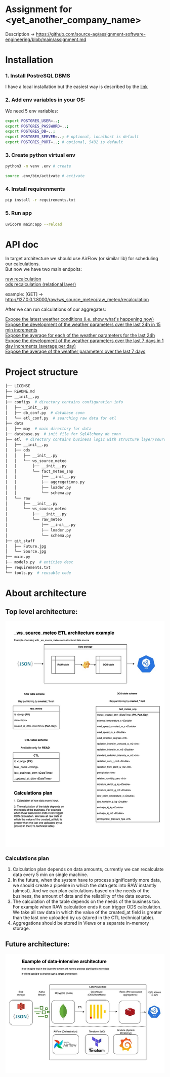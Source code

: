 # Assignment for <yet_another_company_name>

Description -> https://github.com/source-ag/assignment-software-engineering/blob/main/assignment.md

# Installation

###  1. Install PostreSQL DBMS
I have a local installation but the easiest way is described by the [link](https://hevodata.com/learn/docker-postgresql/#3steps)
###  2. Add env variables in your OS:
We need 5 env variables:
```bash
export POSTGRES_USER=..;
export POSTGRES_PASSWORD=..;
export POSTGRES_DB=..;
export POSTGRES_SERVER=..; # optional, localhost is default
export POSTGRES_PORT=..; # optional, 5432 is default
```
###  3. Create python virtual env
```bash
python3 -m venv .env # create
```
```bash
source .env/bin/activate # activate
```

###  4. Install requirenments

```bash
pip install -r requirements.txt
```

### 5. Run app
```bash
uvicorn main:app --reload
```
# API doc

In target architecture we should use AirFlow (or similar lib) for scheduling our calculations.  
But now we have two main endpoits:

[raw recalculation](https://github.com/Draqneel/source_assigment/blob/de9a00d03c9623a9d04653bac043dbdcd4038ff3/main.py#L45)  
[ods recalculation (relational layer)](https://github.com/Draqneel/source_assigment/blob/de9a00d03c9623a9d04653bac043dbdcd4038ff3/main.py#L55)  

example: [GET] -> http://127.0.0.1:8000/raw/ws_source_meteo/raw_meteo/recalculation

After we can run calculations of our aggregates:  

[Expose the latest weather conditions (i.e. show what's happening now)](https://github.com/Draqneel/source_assigment/blob/main/main.py#L66)  
[Expose the development of the weather parameters over the last 24h in 15 min increments](https://github.com/Draqneel/source_assigment/blob/main/main.py#L103)  
[Expose the average for each of the weather parameters for the last 24h](https://github.com/Draqneel/source_assigment/blob/main/main.py#L76)  
[Expose the development of the weather parameters over the last 7 days in 1 day increments (average per day)](https://github.com/Draqneel/source_assigment/blob/main/main.py#L94)  
[Expose the average of the weather parameters over the last 7 days](https://github.com/Draqneel/source_assigment/blob/main/main.py#L85)  

# Project structure

```bash
├── LICENSE
├── README.md
├── __init__.py
├── configs  # directory contains configuration info
│   ├── __init__.py
│   ├── db_conf.py  # database conn
│   └── etl_conf.py  # searching raw data for etl
├── data
│   ├── may  # main directory for data
├── database.py  # init file for SqlAlchemy db conn
├── etl  # directory contains business logic with structure layer/source_system/process
│   ├── __init__.py
│   ├── ods
│   │   ├── __init__.py
│   │   └── ws_source_meteo
│   │       ├── __init__.py
│   │       └── fact_meteo_snp
│   │           ├── __init__.py
│   │           ├── aggregations.py 
│   │           ├── loader.py
│   │           └── schema.py
│   └── raw
│       ├── __init__.py
│       └── ws_source_meteo
│           ├── __init__.py
│           └── raw_meteo
│               ├── __init__.py
│               ├── loader.py
│               └── schema.py
├── git_staff
│   ├── Future.jpg
│   └── Source.jpg
├── main.py
├── models.py  # entities desc
├── requirements.txt
└── tools.py  # reusable code


```

# About architecture
## Top level architecture:
![top](https://github.com/Draqneel/source_assigment/blob/main/git_staff/Source.jpg?raw=true)

### Calculations plan

1. Calculation plan depends on data amounts, currently we can recalculate data every 5 min on single machine.  
2. In the future, when the system have to process significantly more data,  we should create a pipeline in which the data gets into RAW instantly (almost). 
   And we can plan calculations based on the needs of the business, the amount of data and the reliability of the data source.
3. The calculation of the table depends on the needs of the business too. For example when RAW calculation ends it can trigger ODS calculation. 
   We take all raw data in which the value of the created_at field is greater than the last one uploaded by us (stored in the CTL technical table).
4. Aggregations should be stored in Views or a separate in-memory storage.    
## Future architecture:
![future](https://github.com/Draqneel/source_assigment/blob/main/git_staff/Future.jpeg?raw=true)
